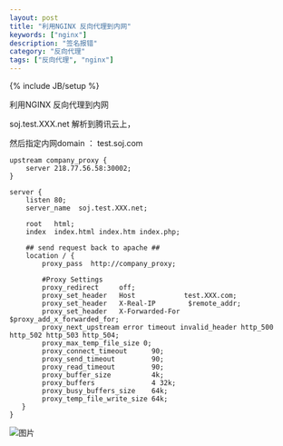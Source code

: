```yaml
---
layout: post
title: "利用NGINX 反向代理到内网"
keywords: ["nginx"]
description: "签名报错"
category: "反向代理"
tags: ["反向代理", "nginx"]
---
```

{% include JB/setup %}

利用NGINX 反向代理到内网

soj.test.XXX.net  解析到腾讯云上，

然后指定内网domain  ：  test.soj.com

```
upstream company_proxy {
    server 218.77.56.58:30002;
}   

server {
    listen 80;
    server_name  soj.test.XXX.net;

    root   html;
    index  index.html index.htm index.php;

    ## send request back to apache ##
    location / {
        proxy_pass  http://company_proxy;

        #Proxy Settings
        proxy_redirect     off;
        proxy_set_header   Host            test.XXX.com;
        proxy_set_header   X-Real-IP        $remote_addr;
        proxy_set_header   X-Forwarded-For  $proxy_add_x_forwarded_for;
        proxy_next_upstream error timeout invalid_header http_500 http_502 http_503 http_504;
        proxy_max_temp_file_size 0;
        proxy_connect_timeout      90;
        proxy_send_timeout         90;
        proxy_read_timeout         90;
        proxy_buffer_size          4k;
        proxy_buffers              4 32k;
        proxy_busy_buffers_size    64k;
        proxy_temp_file_write_size 64k;
   }
}
```

![图片](https://img.alicdn.com/imgextra/i2/1819728314/TB2U7xQpXXXXXaKXFXXXXXXXXXX_!!1819728314.png)
